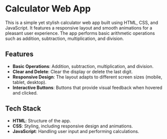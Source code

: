 # Calculator Web App

This is a simple yet stylish calculator web app built using HTML, CSS, and JavaScript. It features a responsive layout and smooth animations for a pleasant user experience. The app performs basic arithmetic operations such as addition, subtraction, multiplication, and division.

## Features

- **Basic Operations**: Addition, subtraction, multiplication, and division.
- **Clear and Delete**: Clear the display or delete the last digit.
- **Responsive Design**: The layout adapts to different screen sizes (mobile, tablet, desktop).
- **Interactive Buttons**: Buttons that provide visual feedback when hovered and clicked.

## Tech Stack

- **HTML**: Structure of the app.
- **CSS**: Styling, including responsive design and animations.
- **JavaScript**: Handling user input and performing calculations.
